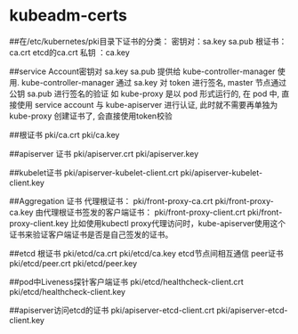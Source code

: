 # kubeadm-certs

##在/etc/kubernetes/pki目录下证书的分类：
密钥对：sa.key sa.pub
根证书：ca.crt etcd的ca.crt
私钥 ：ca.key

##service Account密钥对 sa.key sa.pub
提供给 kube-controller-manager 使用. kube-controller-manager 通过 sa.key 对 token 进行签名, master 节点通过公钥 sa.pub 进行签名的验证
如 kube-proxy 是以 pod 形式运行的, 在 pod 中, 直接使用 service account 与 kube-apiserver 进行认证, 此时就不需要再单独为 kube-proxy 创建证书了, 会直接使用token校验

##根证书
pki/ca.crt
pki/ca.key

##apiserver 证书
pki/apiserver.crt
pki/apiserver.key

##kubelet证书
pki/apiserver-kubelet-client.crt
pki/apiserver-kubelet-client.key

##Aggregation 证书
代理根证书：
pki/front-proxy-ca.crt
pki/front-proxy-ca.key
由代理根证书签发的客户端证书：
pki/front-proxy-client.crt
pki/front-proxy-client.key
比如使用kubectl proxy代理访问时，kube-apiserver使用这个证书来验证客户端证书是否是自己签发的证书。

##etcd 根证书
pki/etcd/ca.crt
pki/etcd/ca.key
etcd节点间相互通信 peer证书
pki/etcd/peer.crt
pki/etcd/peer.key

##pod中Liveness探针客户端证书
pki/etcd/healthcheck-client.crt
pki/etcd/healthcheck-client.key

##apiserver访问etcd的证书
pki/apiserver-etcd-client.crt
pki/apiserver-etcd-client.key
